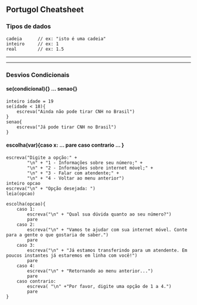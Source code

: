 ## Portugol Cheatsheet

### Tipos de dados
```
cadeia		// ex: "isto é uma cadeia"
inteiro		// ex: 1
real		// ex: 1.5
```

---------------------------------------
---------------------------------------

### Desvios Condicionais

#### se(condicional){} ... senao{}
```
inteiro idade = 19
se(idade < 18){
	escreva("Ainda não pode tirar CNH no Brasil")
}
senao{
	escreva("Já pode tirar CNH no Brasil")
}
```

#### escolha(var){caso x: ... pare caso contrario ... }
```
escreva("Digite a opção:" + 
		"\n" + "1 - Informações sobre seu número;" + 
		"\n" + "2 - Informações sobre internet móvel;" +
		"\n" + "3 - Falar com atendente;" +
		"\n" + "4 - Voltar ao menu anterior")
inteiro opcao
escreva("\n" + "Opção desejada: ")
leia(opcao)

escolha(opcao){
	caso 1:
		escreva("\n" + "Qual sua dúvida quanto ao seu número?")
		pare
	caso 2:
		escreva("\n" + "Vamos te ajudar com sua internet móvel. Conte para a gente o que gostaria de saber.")
		pare
	caso 3:
		escreva("\n" + "Já estamos transferindo para um atendente. Em poucos instantes já estaremos em linha com você!")
		pare
	caso 4:
		escreva("\n" + "Retornando ao menu anterior...")
		pare
	caso contrario:
		escreva( "\n" +"Por favor, digite uma opção de 1 a 4.")
		pare
}
```